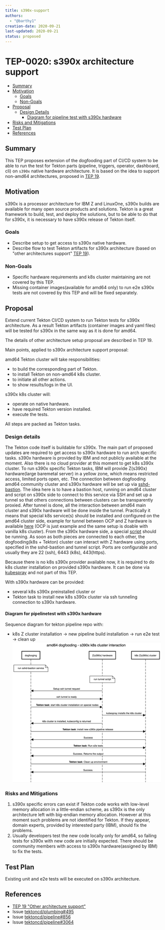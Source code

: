 ```yaml
---
title: s390x-support
authors:
  - "@barthy1"
creation-date: 2020-09-21
last-updated: 2020-09-21
status: proposed
---
```


# TEP-0020: s390x architecture support

<!-- toc -->
- [Summary](#summary)
- [Motivation](#motivation)
  - [Goals](#goals)
  - [Non-Goals](#non-goals)
- [Proposal](#proposal)
  - [Design Details](#design-details)
    - [Diagram for pipeline test with s390x hardware](#diagram-for-pipeline-test-with-s390x-hardware)
- [Risks and Mitigations](#risks-and-mitigations)
- [Test Plan](#test-plan)
- [References](#references)
<!-- /toc -->

## Summary

This TEP proposes extension of the dogfooding part of CI/CD system to be able
to run the test for Tekton parts (pipeline, triggers, operator, dashboard, cli)
on `s390x` native  hardware architecture. It is based on the idea to support
non-amd64 architectures, proposed in [TEP 19](https://github.com/tektoncd/community/pull/211).

## Motivation

s390x is a processor architecture for IBM Z and LinuxOne, s390x builds are
available for many open source products and solutions. Tekton is a great
framework to build, test, and deploy the solutions, but to be able to do that for
s390x, it is necessary to have s390x release of Tekton itself.

### Goals

- Describe setup to get access to s390x native hardware.
- Describe flow to test Tekton artifacts for s390x architecture
(based on "other architectures support" [TEP 19](https://github.com/tektoncd/community/pull/211)).

### Non-Goals

- Specific hardware requirements and k8s cluster maintaining are not covered 
by this TEP.
- Missing container images(available for amd64 only) to run e2e s390x tests are
not covered by this TEP and will be fixed separately.

## Proposal

Extend current Tekton CI/CD system to run Tekton tests for s390x architecture.
As a result Tekton artifacts (container images and yaml files) will be tested
for s390x in the same way as it is done for amd64.

The details of other architecture setup proposal are described in TEP 19.

Main points, applied to s390x architecture support proposal:

amd64 Tekton cluster will take responsibilities:
- to build the corresponding part of Tekton.
- to install Tekton on non-amd64 k8s cluster.
- to initiate all other actions.
- to show results/logs in the UI.

s390x k8s cluster will:
- operate on native hardware.
- have required Tekton version installed.
- execute the tests.

All steps are packed as Tekton tasks.

### Design details

The Tekton code itself is buildable for s390x. The main part of proposed updates
are required to get access to s390x hardware to run arch specific tasks. s390x
hardware is provided by IBM and not publicly available at the moment. Also
there is no cloud provider at this moment to get k8s s390x cluster. To run s390x
specific Tekton tasks, IBM will provide Z(s390x) hardware(large baremetal server)
in a yellow zone, which means restricted access, limited ports open, etc. The
connection between dogfooding amd64 community cluster and s390x hardware will be
set up via [sshd-bastion](https://github.com/openshift/release/tree/master/core-services/sshd-bastion).
The idea here is to have a bastion host, running on amd64 cluster and script on
s390x side to connect to this service via SSH and set up a tunnel so that
others connections between clusters can be transparently proxied. After tunnel
is done, all the interaction between amd64 main cluster and s390x hardware will
be done inside the tunnel.
Practically it means that special k8s service(s) should be installed and
configured on the amd64 cluster side, example for tunnel between OCP and
Z hardware is available [here](https://github.com/openshift/release/blob/master/core-services/sshd-bastion/z/deployment.yaml#L5-L121)
(OCP is just example and the same setup is doable with vanilla k8s cluster).
From the s390x hardware side, a special [script](https://github.com/multi-arch/ocp-remote-ci/blob/master/libvirt/tunnel/tunnel.sh)
should be running.
As soon as both pieces are connected to each other, the dogfooding(k8s + Tekton)
cluster can interact with Z hardware using ports, specified in the sshd-bastion
and tunnel script. Ports are configurable and usually they are 22 (ssh),
6443 (k8s), 443(https).

Because there is no k8s s390x provider available now, it is required to do k8s
cluster installation on provided s390x hardware. It can be done via [kubespray](https://github.com/kubernetes-sigs/kubespray)
and not part of this TEP.

With s390x hardware can be provided:
- several k8s s390x preinstalled cluster or
- Tekton task to install new k8s s390x cluster via ssh tunneling connection to
s390x hardware.

#### Diagram for pipelinetest with s390x hardware

Sequence diagram for tekton pipeline repo with:
- k8s Z cluster installation -> new pipeline build installation -> run e2e test -> clean up
![TEP 20 Sequence Diagram](images/0020-diagram.png)

### Risks and Mitigations

1. s390x specific errors can exist if Tekton code works with low-level memory
allocation in a little-endian scheme, as s390x is the only architecture left
with big-endian memory allocation. However at this moment such problems are not
identified for Tekton. If they appear, domain experts, provided by interested
party (IBM), should fix the problems.
2. Usually developers test the new code locally only for amd64, so failing tests
for s390x with new code are initially expected. There should be community members
with access to s390x hardware(assigned by IBM) to fix the tests.

## Test Plan

Existing unit and e2e tests will be executed on s390x architecture.

## References

- [TEP 19 "Other architecture support"](https://github.com/tektoncd/community/blob/master/teps/0019-other-arch-support.md)
- Issue [tektoncd/plumbing#495](https://github.com/tektoncd/plumbing/issues/495)
- Issue [tektoncd/pipeline#856](https://github.com/tektoncd/pipeline/issues/856)
- Issue [tektoncd/pipeline#3064](https://github.com/tektoncd/pipeline/issues/3064)

